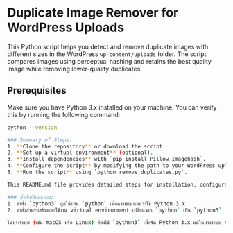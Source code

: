 # Duplicate Image Remover for WordPress Uploads

This Python script helps you detect and remove duplicate images with different sizes in the WordPress `wp-content/uploads` folder. The script compares images using perceptual hashing and retains the best quality image while removing lower-quality duplicates.

## Prerequisites

Make sure you have Python 3.x installed on your machine. You can verify this by running the following command:

```bash
python --version

### Summary of Steps:
1. **Clone the repository** or download the script.
2. **Set up a virtual environment** (optional).
3. **Install dependencies** with `pip install Pillow imagehash`.
4. **Configure the script** by modifying the path to your WordPress uploads folder.
5. **Run the script** using `python remove_duplicates.py`.

This README.md file provides detailed steps for installation, configuration, and running the script.

### สิ่งที่เปลี่ยนแปลง:
1. คำสั่ง `python3` ถูกใช้แทน `python` เพื่อความแน่นอนว่าใช้ Python 3.x
2. คำสั่งสำหรับสร้างและใช้งาน virtual environment เปลี่ยนจาก `python` เป็น `python3`

ในบางระบบ (เช่น macOS หรือ Linux) ต้องใช้ `python3` เพื่อรัน Python 3.x แต่ในบางระบบ (เช่น Windows) อาจไม่ต้องใช้ และสามารถใช้ `python` ตามปกติ
